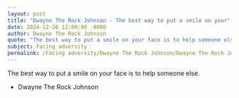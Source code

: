```yaml
---
layout: post
title: "Dwayne The Rock Johnson - The best way to put a smile on your"
date: 2024-12-28 12:00:00 -0000
author: Dwayne The Rock Johnson
quote: "The best way to put a smile on your face is to help someone else."
subject: Facing adversity
permalink: /Facing adversity/Dwayne The Rock Johnson/Dwayne The Rock Johnson - The best way to put a smile on your
---
```


The best way to put a smile on your face is to help someone else.

- Dwayne The Rock Johnson
